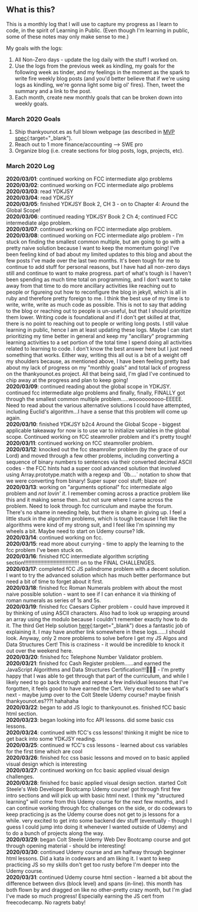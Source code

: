## What is this? ##
This is a monthly log that I will use to capture my progress as I learn to code, in the spirit of Learning in Public. (Even though I'm learning in public, some of these notes may only make sense to me.)    

My goals with the logs:
1. All Non-Zero days - update the log daily with the stuff I worked on.
2. Use the logs from the previous week as kindling, my goals for the following week as tinder, and my feelings in the moment as the spark to write fire weekly blog posts (and you'd better believe that if we're using logs as kindling, we're gonna light some big ol' fires). Then, tweet the summary and a link to the post.
3. Each month, create new monthly goals that can be broken down into weekly goals.

### March 2020 Goals
1. Ship thankyounot.es as full blown webpage (as described in [MVP spec](https://jacob-berkelhamer.github.io/thankyounot.es-MVP-Spec/){:target="\_blank").
2. Reach out to 1 more finance/accounting --> SWE pro
3. Organize blog (i.e. create sections for blog posts, logs, projects, etc).

### March 2020 Log
**2020/03/01**: continued working on FCC intermediate algo problems    
**2020/03/02**: continued working on FCC intermediate algo problems    
**2020/03/03**: read YDKJSY    
**2020/03/04**: read YDKJSY    
**2020/03/05**: finished YDKJSY Book 2, CH 3 - on to Chapter 4: Around the Global Scope!   
**2020/03/06**: continued reading YDKJSY Book 2 Ch 4; continued FCC intermediate algo problem.    
**2020/03/07**: continued working on FCC intermediate algo problem.    
**2020/03/08**: continued working on FCC intermediate algo problem - I'm stuck on finding the smallest common multiple, but am going to go with a pretty naive solution because I want to keep the momentum going! I've been feeling kind of bad about my limited updates to this blog and about the few posts I've made over the last two months. It's been tough for me to continue to add stuff for personal reasons, but I have had all non-zero days still and continue to want to make progress. part of what's tough is I haven't been spending as much time total on programming, and I don't want to take away from that time to do more ancillary activities like reaching out to people or figureing out how to reconfigure the blog in jekyll, which is all in ruby and therefore pretty foreign to me. I think the best use of my time is to write, write, write as much code as possible. This is not to say that adding to the blog or reaching out to people is un-useful, but that I should prioritize them lower. Writing code is foundational and if I don't get skilled at that, there is no point to reaching out to people or writing long posts. I still value learning in public, hence I am at least updating these logs. Maybe I can start prioritizing my time better in general and keep my "ancillary" programming learning activities to a set portion of the total time I spend doing all activities related to learning to code. I don't know the best answer here but I just need something that works. Either way, writing this all out is a bit of a weight off my shoulders because, as mentioned above, I have been feeling pretty bad about my lack of progress on my "monthly goals" and total lack of progress on the thankyounot.es project. All that being said, I'm glad I've continued to chip away at the progress and plan to keep going!    
**2020/03/09**: continued reading about the global scope in YDKJSY. continued fcc intermediate algo problems and finally, finally, FINALLY got through the smallest common multiple problem.....woooooooooo-EEEEE. Need to read about the various alternative solutions I could have attempted, including Euclid's algorithm...I have a sense that this problem will come up again.   
**2020/03/10**: finished YDKJSY b2c4 Around the Global Scope - biggest applicable takeaway for now is to use var to initialize variables in the global scope. Continued working on fCC steamroller problem and it's pretty tough!    
**2020/03/11**: continued working on fCC steamroller problem.    
**2020/03/12**: knocked out the fcc steamroller problem (by the grace of our Lord) and moved through a few other problems, including converting a sequence of binary numbers to sentences via their converted decimal ASCII codes - the FCC hints had a super cool advanced solution that involved using Array.prototype.match with a regexp and \`0b....\` notation to show that we were converting from binary! Super super cool stuff; blaze on!    
**2020/03/13**: working on "arguments optional" fcc intermediate algo problem and _not lovin' it_. I remember coming across a practice problem like this and it making sense then...but not sure where I came across the problem. Need to look through fcc curriculum and maybe the forum. There's no shame in needing help, but there is shame in giving up. I feel a little stuck in the algorithm problems, which is tough because I felt like the algorithms were kind of my strong suit, and I feel like I'm spinning my wheels a bit. Maybe need to start on Udemy course? Idk.    
**2020/03/14**: continued working on fcc.    
**2020/03/15**: read more about currying - time to apply the learning to the fcc problem I've been stuck on.    
**2020/03/16**: finished fCC intermediate algorithm scripting section!!!!!!!!!!!!!!!!!!!!!!!!!!!!!!!!!!!!! on to the FINAL CHALLENGES.    
**2020/03/17**: completed fCC JS palindrome problem with a decent solution. I want to try the advanced solution which has much better performance but need a bit of time to forget about it first.    
**2020/03/18**: finished fcc Roman Numerals problem with about the most naive possible solution - want to see if I can enhance it via thinking of roman numerals as series of 1s and 5s.    
**2020/03/19**: finished fcc Caesars Cipher problem - could have improved it by thinking of using ASCII characters. Also had to look up wrapping around an array using the modulo because I couldn't remember exactly how to do it. The third Get Help solution [here](https://www.freecodecamp.org/forum/t/freecodecamp-challenge-guide-caesars-cipher/16003){:target="\_blank") does a fantastic job of explaining it. I may have another link somewhere in these logs......I should look. Anyway, only 2 more problems to solve before I get my JS Algos and Data Structures Cert! This is craziness - it would be incredible to knock it out over the weekend here.     
**2020/03/20**: finished fcc Telephone Number Validator problem.    
**2020/03/21**: finished fcc Cash Register problem......and earned the JavaScript Algorithms and Data Structures Certification!!!🎉🎉🎉 - I'm pretty happy that I was able to get through that part of the curriculum, and while I likely need to go back through and repeat a few individual lessons that I've forgotten, it feels good to have earned the Cert. Very excited to see what's next - maybe jump over to the Colt Steele Udemy course? maybe finish thankyounot.es???! hahahaha    
**2020/03/22**: began to add JS logic to thankyounot.es. finished fCC basic html section.    
**2020/03/23**: began looking into fcc API lessons. did some basic css lessons.    
**2020/03/24**: continued with fCC's css lessons! thinking it might be nice to get back into some YDKJSY reading.   
**2020/03/25**: continued w fCC's css lessons - learned about css variables for the first time which are cool     
**2020/03/26**: finished fcc css basic lessons and moved on to basic applied visual design which is interesting    
**2020/03/27**: continued working on fcc basic applied visual design challenges.    
**2020/03/28**: finished fcc basic applied visual design section. started Colt Steele's Web Developer Bootcamp Udemy course! got through first few intro sections and will pick up with basic html next. I think my "structured learning" will come from this Udemy course for the next few months, and I can continue working through fcc challenges on the side, or do codewars to keep practicing js as the Udemy course does not get to js lessons for a while. very excited to get into some backend dev stuff (eventually - though I guess I could jump into doing it whenever I wanted outside of Udemy) and to do a bunch of projects along the way.    
**2020/03/29**: began Colt Steele Udemy Web Dev Bootcamp course and got through opening material - should be interesting!    
**2020/03/30**: continued Udemy course and am halfway through beginner html lessons. Did a kata in codewars and am liking it. I want to keep practicing JS so my skills don't get too rusty before I'm deeper into the Udemy course.    
**2020/03/31**: continued Udemy course html section - learned a bit about the difference between divs (block level) and spans (in-line). this month has both flown by and dragged on like no other-pretty crazy month, but I'm glad I've made so much progress! Especially earning the JS cert from freecodecamp. No ragrets baby!    

